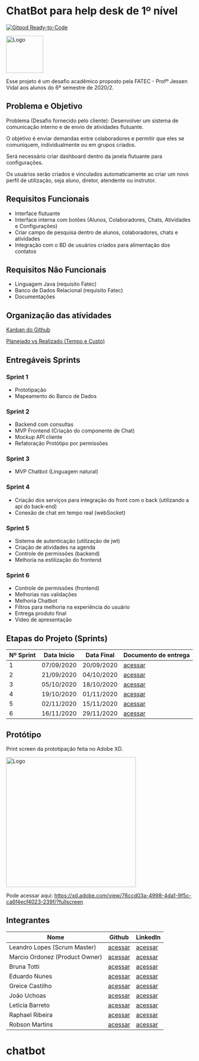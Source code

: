 # ChatBot para help desk de 1º nível
[![Gitpod Ready-to-Code](https://img.shields.io/badge/Gitpod-ready--to--code-blue?logo=gitpod)](https://gitpod.io/#https://github.com/ads-fatec-team3/chatbot)

<img src="./frontend/src/assets/logo.png" width="100" title="Logo">

Esse projeto é um desafio acadêmico proposto pela FATEC - Profº Jessen Vidal aos alunos do 6º semestre de 2020/2.

## Problema e Objetivo

Problema (Desafio fornecido pelo cliente): Desenvolver um sistema de comunicação interno e de envio de atividades
flutuante.

O objetivo é enviar demandas entre colaboradores e permitir que eles se comuniquem, individualmente ou em grupos
criados.

Será necessário criar dashboard dentro da janela flutuante para configurações.

Os usuários serão criados e vinculados automaticamente ao criar um novo perfil de utilização, seja aluno, diretor,
atendente ou instrutor.

## Requisitos Funcionais

- Interface flutuante
- Interface interna com botões (Alunos, Colaboradores, Chats, Atividades e Configurações)
- Criar campo de pesquisa dentro de alunos, colaboradores, chats e atividades
- Integração com o BD de usuários criados para alimentação dos contatos

## Requisitos Não Funcionais

- Linguagem Java (requisito Fatec)
- Banco de Dados Relacional (requisito Fatec)
- Documentações

## Organização das atividades

[Kanban do Github](https://github.com/ads-fatec-team3/chatbot/projects/1)

[Planejado vs Realizado (Tempo e Custo)](https://github.com/ads-fatec-team3/chatbot/blob/master/docs/Sprint%201/custos.md)

## Entregáveis Sprints

### Sprint 1
- Prototipação
- Mapeamento do Banco de Dados

### Sprint 2
- Backend com consultas
- MVP Frontend (Criação do componente de Chat)
- Mockup API cliente
- Refatoração Protótipo por permissões

### Sprint 3
- MVP Chatbot (Linguagem natural)

### Sprint 4
- Criação dos serviços para integração do front com o back (utilizando a api do back-end)
- Conexão de chat em tempo real (webSocket)

### Sprint 5
- Sistema de autenticação (utilização de jwt)
- Criação de atividades na agenda
- Controle de permissões (backend)
- Melhoria na estilização do frontend

### Sprint 6
- Controle de permissões (frontend)
- Melhorias nas validações
- Melhoria Chatbot
- Filtros para melhoria na experiência do usuário
- Entrega produto final
- Video de apresentação

## Etapas do Projeto (Sprints)

| Nº Sprint | Data Inicio | Data Final | Documento de entrega                                                                      |
|-----------|-------------|------------|-------------------------------------------------------------------------------------------|
| 1         | 07/09/2020  | 20/09/2020 | [acessar](https://github.com/ads-fatec-team3/chatbot/blob/master/docs/entregas/sprint1.md)|
| 2         | 21/09/2020  | 04/10/2020 | [acessar](https://github.com/ads-fatec-team3/chatbot/blob/master/docs/entregas/sprint2.md)|
| 3         | 05/10/2020  | 18/10/2020 | [acessar](https://github.com/ads-fatec-team3/chatbot/blob/master/docs/entregas/sprint3.md)|
| 4         | 19/10/2020  | 01/11/2020 | [acessar](https://github.com/ads-fatec-team3/chatbot/blob/master/docs/entregas/sprint4.md)|
| 5         | 02/11/2020  | 15/11/2020 | [acessar](https://github.com/ads-fatec-team3/chatbot/blob/master/docs/entregas/sprint5.md)|
| 6         | 16/11/2020  | 29/11/2020 | [acessar](https://github.com/ads-fatec-team3/chatbot/blob/master/docs/entregas/sprint6.md)|

## Protótipo

Print screen da prototipação feita no Adobe XD.

<img src="./docs/entregas/exemplo_tela2.png" width="350" title="Logo">

Pode acessar aqui: https://xd.adobe.com/view/76ccd03a-4998-4da1-9f5c-ca6f4ecf4023-239f/?fullscreen

## Integrantes

| Nome                           | Github                                           | LinkedIn                                                    |
|--------------------------------|--------------------------------------------------|-------------------------------------------------------------|
| Leandro Lopes (Scrum Master)   | [acessar](https://github.com/LLBueno)            | [acessar](https://www.linkedin.com/in/leandro-lopes-bueno/) |
| Marcio Ordonez (Product Owner) | [acessar](https://github.com/MarcioOrdonez)      | [acessar](https://www.linkedin.com/in/marcio-ordonez/)      |
| Bruna Totti                    | [acessar](https://github.com/brunatotti)         | [acessar](https://www.linkedin.com/in/brunatotti/)          |
| Eduardo Nunes                  | [acessar](https://github.com/eduns)              | [acessar](https://www.linkedin.com/in/eduns)                                                 |
| Greice Castilho                | [acessar](https://github.com/GreiceCastilho)     | [acessar]()                                                 |
| João Uchoas                    | [acessar](https://github.com/joaouchoas)         | [acessar](https://www.linkedin.com/in/joaouchoas)           |
| Letícia Barreto                | [acessar](https://github.com/lebarreto)          | [acessar](https://www.linkedin.com/in/leticiambarreto/)     |
| Raphael Ribeira                | [acessar](https://github.com/raphariibeira)      | [acessar](https://www.linkedin.com/in/raphael-victor-ribeira-de-paula-3a899a139/)|
| Robson Martins                 | [acessar](https://github.com/rmsilva007)         | [acessar](https://www.linkedin.com/in/robsonmartinssilva/)  |
# chatbot
